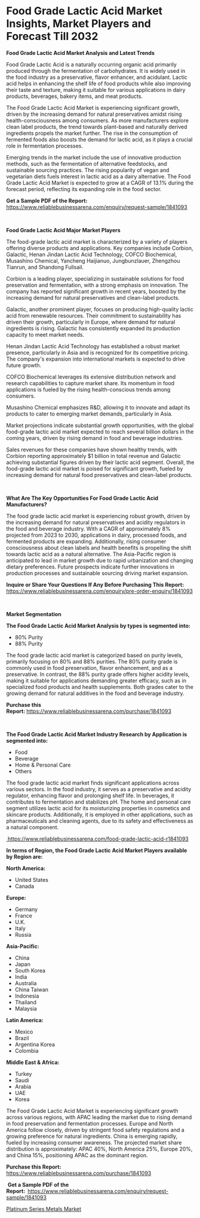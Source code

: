 <p><h1>Food Grade Lactic Acid Market Insights, Market Players and Forecast Till 2032</h1></p><p><strong>Food Grade Lactic Acid Market Analysis and Latest Trends</strong></p>
<p><p>Food Grade Lactic Acid is a naturally occurring organic acid primarily produced through the fermentation of carbohydrates. It is widely used in the food industry as a preservative, flavor enhancer, and acidulant. Lactic acid helps in enhancing the shelf life of food products while also improving their taste and texture, making it suitable for various applications in dairy products, beverages, bakery items, and meat products.</p><p>The Food Grade Lactic Acid Market is experiencing significant growth, driven by the increasing demand for natural preservatives amidst rising health-consciousness among consumers. As more manufacturers explore clean label products, the trend towards plant-based and naturally derived ingredients propels the market further. The rise in the consumption of fermented foods also boosts the demand for lactic acid, as it plays a crucial role in fermentation processes.</p><p>Emerging trends in the market include the use of innovative production methods, such as the fermentation of alternative feedstocks, and sustainable sourcing practices. The rising popularity of vegan and vegetarian diets fuels interest in lactic acid as a dairy alternative. The Food Grade Lactic Acid Market is expected to grow at a CAGR of 13.1% during the forecast period, reflecting its expanding role in the food sector.</p></p>
<p><strong>Get a Sample PDF of the Report:&nbsp;</strong> <a href="https://www.reliablebusinessarena.com/enquiry/request-sample/1841093?utm_campaign=2933&utm_medium=2&utm_source=Github&utm_content=ia&utm_term=03042025&utm_id=food-grade-lactic-acid">https://www.reliablebusinessarena.com/enquiry/request-sample/1841093</a></p>
<p>&nbsp;</p>
<p><strong>Food Grade Lactic Acid Major Market Players</strong></p>
<p><p>The food-grade lactic acid market is characterized by a variety of players offering diverse products and applications. Key companies include Corbion, Galactic, Henan Jindan Lactic Acid Technology, COFCO Biochemical, Musashino Chemical, Yancheng Haijianuo, Jungbunzlauer, Zhengzhou Tianrun, and Shandong Fullsail.</p><p>Corbion is a leading player, specializing in sustainable solutions for food preservation and fermentation, with a strong emphasis on innovation. The company has reported significant growth in recent years, boosted by the increasing demand for natural preservatives and clean-label products. </p><p>Galactic, another prominent player, focuses on producing high-quality lactic acid from renewable resources. Their commitment to sustainability has driven their growth, particularly in Europe, where demand for natural ingredients is rising. Galactic has consistently expanded its production capacity to meet market needs.</p><p>Henan Jindan Lactic Acid Technology has established a robust market presence, particularly in Asia and is recognized for its competitive pricing. The company's expansion into international markets is expected to drive future growth.</p><p>COFCO Biochemical leverages its extensive distribution network and research capabilities to capture market share. Its momentum in food applications is fueled by the rising health-conscious trends among consumers.</p><p>Musashino Chemical emphasizes R&D, allowing it to innovate and adapt its products to cater to emerging market demands, particularly in Asia. </p><p>Market projections indicate substantial growth opportunities, with the global food-grade lactic acid market expected to reach several billion dollars in the coming years, driven by rising demand in food and beverage industries.</p><p>Sales revenues for these companies have shown healthy trends, with Corbion reporting approximately $1 billion in total revenue and Galactic achieving substantial figures driven by their lactic acid segment. Overall, the food-grade lactic acid market is poised for significant growth, fueled by increasing demand for natural food preservatives and clean-label products.</p></p>
<p>&nbsp;</p>
<p><strong>What Are The Key Opportunities For Food Grade Lactic Acid Manufacturers?</strong></p>
<p><p>The food grade lactic acid market is experiencing robust growth, driven by the increasing demand for natural preservatives and acidity regulators in the food and beverage industry. With a CAGR of approximately 8% projected from 2023 to 2030, applications in dairy, processed foods, and fermented products are expanding. Additionally, rising consumer consciousness about clean labels and health benefits is propelling the shift towards lactic acid as a natural alternative. The Asia-Pacific region is anticipated to lead in market growth due to rapid urbanization and changing dietary preferences. Future prospects indicate further innovations in production processes and sustainable sourcing driving market expansion.</p></p>
<p><strong>Inquire or Share Your Questions If Any Before Purchasing This Report:</strong> <a href="https://www.reliablebusinessarena.com/enquiry/pre-order-enquiry/1841093?utm_campaign=2933&utm_medium=2&utm_source=Github&utm_content=ia&utm_term=03042025&utm_id=food-grade-lactic-acid">https://www.reliablebusinessarena.com/enquiry/pre-order-enquiry/1841093</a></p>
<p>&nbsp;</p>
<p><strong>Market Segmentation</strong></p>
<p><strong>The Food Grade Lactic Acid Market Analysis by types is segmented into:</strong></p>
<p><ul><li>80% Purity</li><li>88% Purity</li></ul></p>
<p><p>The food grade lactic acid market is categorized based on purity levels, primarily focusing on 80% and 88% purities. The 80% purity grade is commonly used in food preservation, flavor enhancement, and as a preservative. In contrast, the 88% purity grade offers higher acidity levels, making it suitable for applications demanding greater efficacy, such as in specialized food products and health supplements. Both grades cater to the growing demand for natural additives in the food and beverage industry.</p></p>
<p><strong>Purchase this Report:&nbsp;</strong><a href="https://www.reliablebusinessarena.com/purchase/1841093?utm_campaign=2933&utm_medium=2&utm_source=Github&utm_content=ia&utm_term=03042025&utm_id=food-grade-lactic-acid">https://www.reliablebusinessarena.com/purchase/1841093</a></p>
<p>&nbsp;</p>
<p><strong>The Food Grade Lactic Acid Market Industry Research by Application is segmented into:</strong></p>
<p><ul><li>Food</li><li>Beverage</li><li>Home & Personal Care</li><li>Others</li></ul></p>
<p><p>The food grade lactic acid market finds significant applications across various sectors. In the food industry, it serves as a preservative and acidity regulator, enhancing flavor and prolonging shelf life. In beverages, it contributes to fermentation and stabilizes pH. The home and personal care segment utilizes lactic acid for its moisturizing properties in cosmetics and skincare products. Additionally, it is employed in other applications, such as pharmaceuticals and cleaning agents, due to its safety and effectiveness as a natural component.</p></p>
<p><a href="https://www.reliablebusinessarena.com/food-grade-lactic-acid-r1841093?utm_campaign=2933&utm_medium=2&utm_source=Github&utm_content=ia&utm_term=03042025&utm_id=food-grade-lactic-acid">&nbsp;https://www.reliablebusinessarena.com/food-grade-lactic-acid-r1841093</a></p>
<p><strong>In terms of Region, the Food Grade Lactic Acid Market Players available by Region are:</strong></p>
<p>
    <p> <strong> North America: </strong>
        <ul>
            <li>United States</li>
            <li>Canada</li>
        </ul>
        </p> 
    <p> <strong> Europe: </strong>
        <ul>
            <li>Germany</li>
            <li>France</li>
            <li>U.K.</li>
            <li>Italy</li>
            <li>Russia</li>
        </ul>
        </p> 
    <p> <strong> Asia-Pacific: </strong>
        <ul>
            <li>China</li>
            <li>Japan</li>
            <li>South Korea</li>
            <li>India</li>
            <li>Australia</li>
            <li>China Taiwan</li>
            <li>Indonesia</li>
            <li>Thailand</li>
            <li>Malaysia</li>
        </ul>
        </p> 
    <p> <strong> Latin America: </strong>
        <ul>
            <li>Mexico</li>
            <li>Brazil</li>
            <li>Argentina Korea</li>
            <li>Colombia</li>
        </ul>
        </p> 
    <p> <strong> Middle East & Africa: </strong>
        <ul>
            <li>Turkey</li>
            <li>Saudi</li>
            <li>Arabia</li>
            <li>UAE</li>
            <li>Korea</li>
        </ul>
    </p>
    </p>
<p><p>The Food Grade Lactic Acid Market is experiencing significant growth across various regions, with APAC leading the market due to rising demand in food preservation and fermentation processes. Europe and North America follow closely, driven by stringent food safety regulations and a growing preference for natural ingredients. China is emerging rapidly, fueled by increasing consumer awareness. The projected market share distribution is approximately: APAC 40%, North America 25%, Europe 20%, and China 15%, positioning APAC as the dominant region.</p></p>
<p><strong>Purchase this Report: </strong><a href="https://www.reliablebusinessarena.com/purchase/1841093?utm_campaign=2933&utm_medium=2&utm_source=Github&utm_content=ia&utm_term=03042025&utm_id=food-grade-lactic-acid">https://www.reliablebusinessarena.com/purchase/1841093</a></p>
<p>&nbsp;<strong>Get a Sample PDF of the Report:&nbsp;&nbsp;</strong><a href="https://www.reliablebusinessarena.com/enquiry/request-sample/1841093?utm_campaign=2933&utm_medium=2&utm_source=Github&utm_content=ia&utm_term=03042025&utm_id=food-grade-lactic-acid">https://www.reliablebusinessarena.com/enquiry/request-sample/1841093</a></p>
<p><strong></strong></p>
<p><p><a href="https://github.com/carylgrinko/Market-Research-Report-List-1/blob/main/platinum-series-metals-market.md?utm_campaign=2933&utm_medium=2&utm_source=Github&utm_content=ia&utm_term=03042025&utm_id=food-grade-lactic-acid">Platinum Series Metals Market</a></p></p>